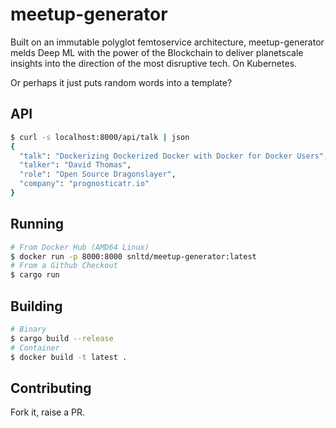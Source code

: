 # meetup-generator

Built on an immutable polyglot femtoservice architecture, meetup-generator
melds Deep ML with the power of the Blockchain to deliver planetscale insights
into the direction of the most disruptive tech. On Kubernetes.

Or perhaps it just puts random words into a template?

## API

```sh
$ curl -s localhost:8000/api/talk | json
{
  "talk": "Dockerizing Dockerized Docker with Docker for Docker Users",
  "talker": "David Thomas",
  "role": "Open Source Dragonslayer",
  "company": "prognosticatr.io"
}
```

## Running

```sh
# From Docker Hub (AMD64 Linux)
$ docker run -p 8000:8000 snltd/meetup-generator:latest
# From a Github Checkout
$ cargo run
```

## Building

```sh
# Binary
$ cargo build --release
# Container
$ docker build -t latest .
```

## Contributing

Fork it, raise a PR.
